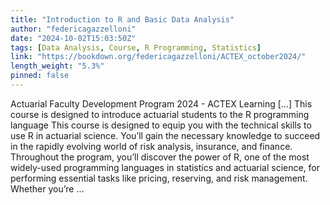 ```yaml
---
title: "Introduction to R and Basic Data Analysis"
author: "federicagazzelloni"
date: "2024-10-02T15:03:50Z"
tags: [Data Analysis, Course, R Programming, Statistics]
link: "https://bookdown.org/federicagazzelloni/ACTEX_october2024/"
length_weight: "5.3%"
pinned: false
---
```


Actuarial Faculty Development Program 2024 - ACTEX Learning [...] This course is designed to introduce actuarial students to the R programming language This course is designed to equip you with the technical skills to use R in actuarial science. You’ll gain the necessary knowledge to succeed in the rapidly evolving world of risk analysis, insurance, and finance. Throughout the program, you’ll discover the power of R, one of the most widely-used programming languages in statistics and actuarial science, for performing essential tasks like pricing, reserving, and risk management. Whether you’re  ...
